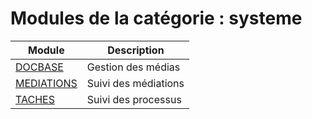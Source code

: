 # Modules de la catégorie : systeme

|Module|Description|
|---|---|
|[DOCBASE](docbase.md)|Gestion des médias|
|[MEDIATIONS](mediations.md)|Suivi des médiations|
|[TACHES](taches.md)|Suivi des processus|
